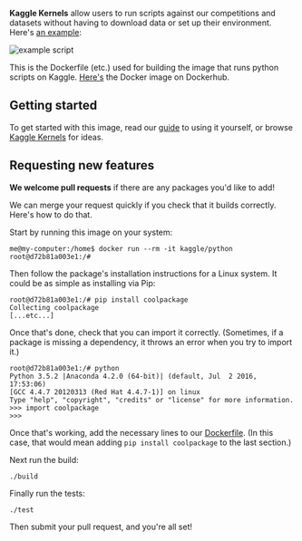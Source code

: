 **Kaggle Kernels** allow users to run scripts against our competitions and datasets without having to download data or set up their environment. Here's [an example](https://www.kaggle.com/devinanzelmo/d/devinanzelmo/dota-2-matches/setting-up-a-prediction-problem-dota-2):

![example script](http://i.imgur.com/yrWycNA.png)

This is the Dockerfile (etc.) used for building the image that runs python scripts on Kaggle. [Here's](https://registry.hub.docker.com/u/kaggle/python/) the Docker image on Dockerhub.

## Getting started

To get started with this image, read our [guide](http://blog.kaggle.com/2016/02/05/how-to-get-started-with-data-science-in-containers/) to using it yourself, or browse [Kaggle Kernels](https://www.kaggle.com/kernels) for ideas.

## Requesting new features

**We welcome pull requests** if there are any packages you'd like to add!

We can merge your request quickly if you check that it builds correctly. Here's how to do that.

Start by running this image on your system:

```
me@my-computer:/home$ docker run --rm -it kaggle/python
root@d72b81a003e1:/# 
```

Then follow the package's installation instructions for a Linux system. It could be as simple as installing via Pip:

```
root@d72b81a003e1:/# pip install coolpackage
Collecting coolpackage
[...etc...]
```

Once that's done, check that you can import it correctly. (Sometimes, if a package is missing a dependency, it throws an error when you try to import it.)

```
root@d72b81a003e1:/# python
Python 3.5.2 |Anaconda 4.2.0 (64-bit)| (default, Jul  2 2016, 17:53:06)
[GCC 4.4.7 20120313 (Red Hat 4.4.7-1)] on linux
Type "help", "copyright", "credits" or "license" for more information.
>>> import coolpackage
>>>
```

Once that's working, add the necessary lines to our [Dockerfile](https://github.com/Kaggle/docker-python/blob/master/Dockerfile). (In this case, that would mean adding `pip install coolpackage` to the last section.)

Next run the build:

```
./build
```

Finally run the tests:

```
./test
```

Then submit your pull request, and you're all set!




